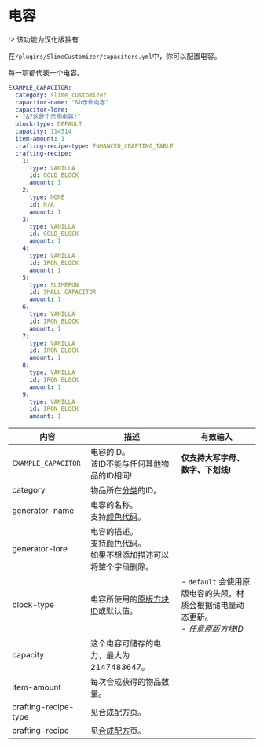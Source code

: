 # 电容

!> 该功能为汉化版独有

在`/plugins/SlimeCustomizer/capacitors.yml`中，你可以配置电容。

每一项都代表一个电容。

```yaml
EXAMPLE_CAPACITOR:
  category: slime_customizer
  capacitor-name: "&b示例电容"
  capacitor-lore:
  - "&7这是个示例电容!"
  block-type: DEFAULT
  capacity: 114514
  item-amount: 1
  crafting-recipe-type: ENHANCED_CRAFTING_TABLE
  crafting-recipe:
    1:
      type: VANILLA
      id: GOLD_BLOCK
      amount: 1
    2:
      type: NONE
      id: N/A
      amount: 1
    3:
      type: VANILLA
      id: GOLD_BLOCK
      amount: 1
    4:
      type: VANILLA
      id: IRON_BLOCK
      amount: 1
    5:
      type: SLIMEFUN
      id: SMALL_CAPACITOR
      amount: 1
    6:
      type: VANILLA
      id: IRON_BLOCK
      amount: 1
    7:
      type: VANILLA
      id: IRON_BLOCK
      amount: 1
    8:
      type: VANILLA
      id: IRON_BLOCK
      amount: 1
    9:
      type: VANILLA
      id: IRON_BLOCK
      amount: 1
```
| 内容 | 描述 | 有效输入 |
| --- | ----------- | ----------------- |
| `EXAMPLE_CAPACITOR` | 电容的ID。<br>该ID不能与任何其他物品的ID相同! | **仅支持大写字母、数字、下划线!** |
| category | 物品所在[分类](./Categories)的ID。 |
| generator-name | 电容的名称。<br>支持[颜色代码](./Color-codes)。 |
| generator-lore | 电容的描述。<br>支持[颜色代码](./Color-codes)。<br>如果不想添加描述可以将整个字段删除。 |
| block-type | 电容所使用的[原版方块ID](https://hub.spigotmc.org/javadocs/spigot/org/bukkit/Material.html)或默认值。 | - `default` 会使用原版电容的头颅，材质会根据储电量动态更新。<br>- *任意原版方块ID* |
| capacity | 这个电容可储存的电力，最大为 2147483647。 |
| item-amount | 每次合成获得的物品数量。 |
| crafting-recipe-type | 见[合成配方](./Crafting-Recipe)页。 |
| crafting-recipe | 见[合成配方](./Crafting-Recipe)页。 |

